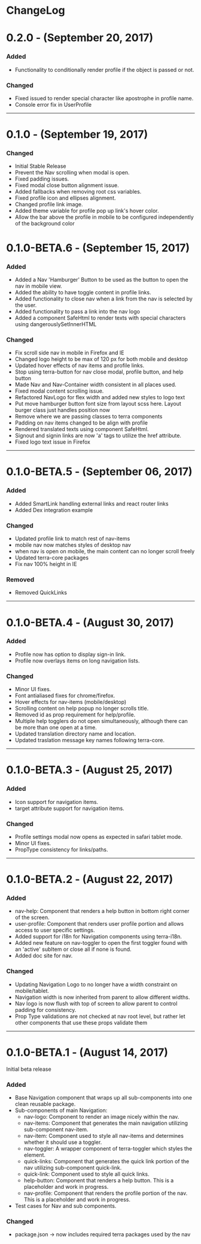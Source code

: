 ChangeLog
=========
# 0.2.0 - (September 20, 2017)

### Added
- Functionality to conditionally render profile if the object is passed or not.

### Changed
- Fixed issued to render special character like apostrophe in profile name.
- Console error fix in UserProfile 

------------------

# 0.1.0 - (September 19, 2017)

### Changed
- Initial Stable Release
- Prevent the Nav scrolling when modal is open.
- Fixed padding issues.
- Fixed modal close button alignment issue.
- Added fallbacks when removing root css variables.
- Fixed profile icon and ellipses alignment.
- Changed profile link image.
- Added theme variable for profile pop up link's hover color.
- Allow the bar above the profile in mobile to be configured independently of the background color

# 0.1.0-BETA.6 - (September 15, 2017)

### Added
- Added a Nav 'Hamburger' Button to be used as the button to open the nav in mobile view.
- Added the ability to have toggle content in profile links.
- Added functionality to close nav when a link from the nav is selected by the user.
- Added functionality to pass a link into the nav logo
- Added a component SafeHtml to render texts with special characters using dangerouslySetInnerHTML

### Changed
- Fix scroll side nav in mobile in Firefox and IE
- Changed logo height to be max of 120 px for both mobile and desktop
- Updated hover effects of nav items and profile links.
- Stop using terra-button for nav close modal, profile button, and help button
- Made Nav and Nav-Container width consistent in all places used.
- Fixed modal content scrolling issue.
- Refactored NavLogo for flex width and added new styles to logo text
- Put move hamburger button font size from layout scss here. Layout burger class just handles position now
- Remove where we are passing classes to terra components
- Padding on nav items changed to be align with profile
- Rendered translated texts using component SafeHtml.
- Signout and signin links are now 'a' tags to utilize the href attribute.
- Fixed logo text issue in Firefox

------------------

# 0.1.0-BETA.5 - (September 06, 2017)

### Added
- Added SmartLink handling external links and react router links
- Added Dex integration example

### Changed
- Updated profile link to match rest of nav-items
- mobile nav now matches styles of desktop nav
- when nav is open on mobile, the main content can no longer scroll freely
- Updated terra-core packages
- Fix nav 100% height in IE

### Removed
- Removed QuickLinks

------------------

# 0.1.0-BETA.4 - (August 30, 2017)

### Added
- Profile now has option to display sign-in link.
- Profile now overlays items on long navigation lists.

### Changed
- Minor UI fixes.
- Font antialiased fixes for chrome/firefox.
- Hover effects for nav-items (mobile/desktop)
- Scrolling content on help popup no longer scrolls title.
- Removed id as prop requirement for help/profile.
- Multiple help togglers do not open simultaneously, although there can be more than one open at a time.
- Updated translation directory name and location.
- Updated traslation message key names following terra-core.

-----------------

# 0.1.0-BETA.3 - (August 25, 2017)

### Added
- Icon support for navigation items.
- target attribute support for navigation items.

### Changed
- Profile settings modal now opens as expected in safari tablet mode.
- Minor UI fixes.
- PropType consistency for links/paths.

-----------------

# 0.1.0-BETA.2 - (August 22, 2017)

### Added
- nav-help: Component that renders a help button in bottom right corner of the screen.
- user-profile: Component that renders user profile portion and allows access to user specific settings.
- Added support for i18n for Navigation components using terra-i18n.
- Added new feature on nav-toggler to open the first toggler found with an 'active' subItem or close all if none is found.
- Added doc site for nav.

### Changed
- Updating Navigation Logo to no longer have a width constraint on mobile/tablet.
- Navigation width is now inherited from parent to allow different widths.
- Nav logo is now flush with top of screen to allow parent to control padding for consistency.
- Prop Type validations are not checked  at nav root level, but rather let other components that use these props validate them

-----------------

# 0.1.0-BETA.1 - (August 14, 2017)

Initial beta release

### Added
- Base Navigation component that wraps up all sub-components into one clean reusable package.
- Sub-components of main Navigation:
  *  nav-logo: Component to render an image nicely within the nav.
  *  nav-items: Component that generates the main navigation utilizing sub-component nav-item.
  *  nav-item: Component used to style all nav-items and determines whether it should use a toggler.
  *  nav-toggler: A wrapper component of terra-toggler which styles the element.
  *  quick-links: Component that generates the quick link portion of the nav utilizing sub-component quick-link.
  *  quick-link: Component used to style all quick links.
  *  help-button: Component that renders a help button. This is a placeholder and work in progress.
  *  nav-profile: Component that renders the profile portion of the nav. This is a placeholder and work in progress.
- Test cases for Nav and sub components.

### Changed
- package.json -> now includes required terra packages used by the nav
